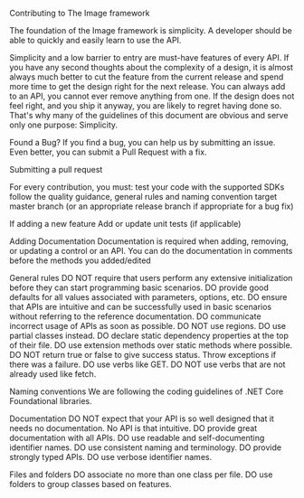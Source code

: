 Contributing to The Image framework

The foundation of the Image framework is simplicity. A developer should be able to quickly and easily learn to use the API.

Simplicity and a low barrier to entry are must-have features of every API. If you have any second thoughts about the complexity of a design, it is almost always much better to cut the feature from the current release and spend more time to get the design right for the next release.
You can always add to an API, you cannot ever remove anything from one. If the design does not feel right, and you ship it anyway, you are likely to regret having done so.
That's why many of the guidelines of this document are obvious and serve only one purpose: Simplicity.

Found a Bug?
If you find a bug, you can help us by submitting an issue. Even better, you can submit a Pull Request with a fix.

Submitting a pull request

For every contribution, you must:
test your code with the supported SDKs
follow the quality guidance, general rules and naming convention
target master branch (or an appropriate release branch if appropriate for a bug fix)

If adding a new feature
Add or update unit tests (if applicable)

Adding Documentation
Documentation is required when adding, removing, or updating a control or an API. You can do the documentation in comments before the methods you added/edited

General rules
DO NOT require that users perform any extensive initialization before they can start programming basic scenarios.
DO provide good defaults for all values associated with parameters, options, etc.
DO ensure that APIs are intuitive and can be successfully used in basic scenarios without referring to the reference documentation.
DO communicate incorrect usage of APIs as soon as possible.
DO NOT use regions. DO use partial classes instead.
DO declare static dependency properties at the top of their file.
DO use extension methods over static methods where possible.
DO NOT return true or false to give success status. Throw exceptions if there was a failure.
DO use verbs like GET.
DO NOT use verbs that are not already used like fetch.

Naming conventions
We are following the coding guidelines of .NET Core Foundational libraries.

Documentation
DO NOT expect that your API is so well designed that it needs no documentation. No API is that intuitive.
DO provide great documentation with all APIs.
DO use readable and self-documenting identifier names.
DO use consistent naming and terminology.
DO provide strongly typed APIs.
DO use verbose identifier names.

Files and folders
DO associate no more than one class per file.
DO use folders to group classes based on features.
